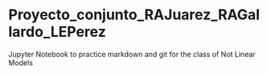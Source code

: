 # Proyecto_conjunto_RAJuarez_RAGallardo_LEPerez
Jupyter Notebook to practice markdown and git for the class of Not Linear Models 
